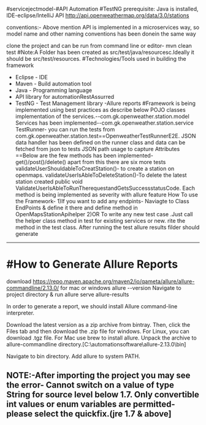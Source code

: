 #servicejectmodel-#API Automation #TestNG
prerequisite: Java is installed, IDE-eclipse/IntelliJ
API http://api.openweathermap.org/data/3.0/stations

conventions:- Above mention API is implemented in a microservices way, so model name and other naming conventions has been donein the same way

clone the project and can be run from command line or editor- mvn clean test
#Note:A Folder has been created as src/test/java/resourcesc.Ideally it should be src/test/resources.
#Technologies/Tools used in building the framework
- Eclipse - IDE
- Maven - Build automation tool
- Java - Programming language
- API library for automationRestAssurred
- TestNG - Test Management library
-Allure reports
#Framework is being implemented using best practices as describe below
POJO classes implementation of the services.--com.gk.openweather.station.model
Services has been implemented--com.gk.openweather.station.service
TestRunner- you can run the tests from com.gk.openweather.station.test==OpenweatherTestRunnerE2E.
JSON data handler has been defined on the runner class and data can be fetched from json to tests
JSON path usage to capture Attributes
==Below are the few methods has been implemented-get()/post()/delete() apart from this there are six more tests
validateUserShouldableToCreatStation()- to create a station on openmaps.
validateUserIsAbleToDeleteStation()-To delete the latest station created
public void ValidateUserIsAbleToRunTherequestandGetsSuccessstatusCode.
Each method is being implemented as severity with allure feature 
How To use the Framework-
1)If you want to add any endpints- Naviagte to Class EndPoints & define it there and define method in OpenMapsStationApihelper
2)OR To write any new test case .Just call the helper class method in test for existing services or new.
rite the method in the test class.
After running the test allure results filder should generate
-------------------------------
#How to Generate Allure Reports
===============================
download https://repo.maven.apache.org/maven2/io/qameta/allure/allure-commandline/2.13.0/ for mac or windows
allure --version
Navigate to project directory & run allure serve allure-results

In order to generate a report, we should install Allure command-line interpreter.

Download the latest version as a zip archive from bintray.
Then, click the Files tab and then download the .zip file for windows. For Linux, you can download .tgz file. For Mac use brew to install allure.
Unpack the archive to allure-commandline directory.[C:\automationsoftware\allure-2.13.0\bin]

Navigate to bin directory.
Add allure to system PATH.

NOTE:-After importing the project you may see the error- Cannot switch on a value of type String for source level below 1.7. Only convertible int values or enum variables are permitted- please select the quickfix.(jre 1.7 & above]
-
